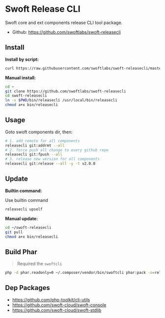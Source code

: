# Swoft Release CLI

Swoft core and ext components release CLI tool package.

- Github: https://github.com/swoftlabs/swoft-releasecli

## Install

**Install by script:**

```bash
curl https://raw.githubusercontent.com/swoftlabs/swoft-releasecli/master/install.sh | bash
```

**Manual install:**

```bash
cd ~
git clone https://github.com/swoftlabs/swoft-releasecli
cd swoft-releasecli
ln -s $PWD/bin/releasecli /usr/local/bin/releasecli
chmod a+x bin/releasecli
```

## Usage


Goto swoft components dir, then:

```bash
# 1. add remote for all components
releasecli git:addrmt --all
# 2. force push all change to every github repo
releasecli git:fpush --all
# 3. release new version for all components
releasecli git:release --all -y -t v2.0.8
```

## Update

**Builtin command:**

Use builtin command

```bash
releasecli upself
```

**Manual update:**

```bash
cd ~/swoft-releasecli
git pull
chmod a+x bin/releasecli
```

## Build Phar

> Required the `swoftcli`

```bash
php -d phar.readonly=0 ~/.composer/vendor/bin/swoftcli phar:pack -o=releasecli.phar
```

## Dep Packages

- https://github.com/php-toolkit/cli-utils
- https://github.com/swoft-cloud/swoft-console
- https://github.com/swoft-cloud/swoft-stdlib
